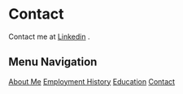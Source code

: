 # Contact

Contact me at [Linkedin](https://www.linkedin.com/in/alyssa-a-37a515144/) .


## Menu Navigation
[About Me](index)
[Employment History](employment)
[Education](education)
[Contact](contact)
